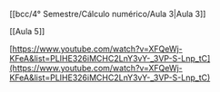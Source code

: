 [[bcc/4° Semestre/Cálculo numérico/Aula 3|Aula 3]]

[[Aula 5]]


[https://www.youtube.com/watch?v=XFQeWj-KFeA&list=PLIHE326iMCHC2LnY3vY-_3VP-S-Lnp_tC](https://www.youtube.com/watch?v=XFQeWj-KFeA&list=PLIHE326iMCHC2LnY3vY-_3VP-S-Lnp_tC)


